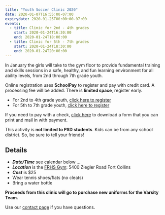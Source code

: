 ```yaml
---
title: "Youth Soccer Clinic 2020"
date: 2020-01-07T16:55:00-07:00
expirydate: 2020-01-25T00:00:00-07:00
events:
  - title: Clinic for 2nd - 4th grades
    start: 2020-01-24T16:30:00
    end: 2020-01-24T18:00:00
  - title: Clinic for 5th - 7th grades
    start: 2020-01-24T18:30:00
    end: 2020-01-24T20:00:00
---
```


In January the girls will take to the gym floor to provide fundamental training
and skills sessions in a safe, healthy, and fun learning environment for all
ability levels, from 2nd through 7th grade youth.

<!--more-->

Online registration uses **SchoolPay** to register and pay with credit card. A
processing fee will be added. There is **limited space**, register early.

- For 2nd to 4th grade youth, [click here to register][Youth-Soccer-2-4]
- For 5th to 7th grade youth, [click here to register][Youth-Soccer-5-7]

If you need to pay with a check, [click here][paper form] to download a form that you can
print and mail in with payment.

This activity is **not limited to PSD students**. Kids can be from any school
district. So, be sure to tell your friends!

## Details

- ***Date/Time*** see calendar below ...
- ***Location*** is the [FRHS Gym][FRHS Gym]: 5400 Ziegler Road Fort Collins
- ***Cost*** is $25
- Wear tennis shoes/flats (no cleats)
- Bring a water bottle


**Proceeds from this clinic will go to purchase new uniforms for the Varsity
Team.**

Use our [contact page] if you have questions.

[FRHS Gym]: https://goo.gl/maps/kDu1omU5THFzXEAy6
[Youth-Soccer-2-4]: https://www.schoolpay.com/link/FRHS-Youth-Soccer-2-4
[Youth-Soccer-5-7]: https://www.schoolpay.com/link/Youth-Soccer-5-7
[paper form]: /files/2020-FRHS-Soccer-Clinic-Registration.pdf
[contact page]: /about/#contact
